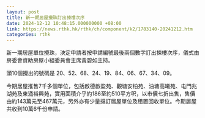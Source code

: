 ```yaml
---
layout: post
title: 新一期居屋攪珠訂出揀樓次序
date: 2024-12-12 10:48:15.000000000 +08:00
link: https://news.rthk.hk/rthk/ch/component/k2/1783140-20241212.htm
categories: rthk
---
```


新一期居屋單位攪珠，決定申請者按申請編號最後兩個數字訂出揀樓次序，儀式由房委會資助房屋小組委員會主席黃碧如主持。

頭10個攪出的號碼是 20、52、68、24、19、84、06、67、34、09。

今期居屋推售7千多個單位，包括啟德啟盈苑、觀塘安柏苑、油塘高曦苑、屯門兆湖苑及東涌裕興苑，實用面積介乎約186至約510平方呎，以市價七折出售，售價由約143萬元至467萬元，另外亦有少量撻訂居屋單位及租置回收單位。今期居屋共收到10萬6千份申請。
